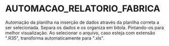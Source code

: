 # AUTOMACAO_RELATORIO_FABRICA
Automação da planilha na inserção de dados através da planilha correta a ser selecionada. Separa os dados e os organiza em bitola. Pintando-os para melhor visualização. Ao selecionar o arquivo, caso esteja com extensão ".R35", transforma automaticamente para ".xls".
